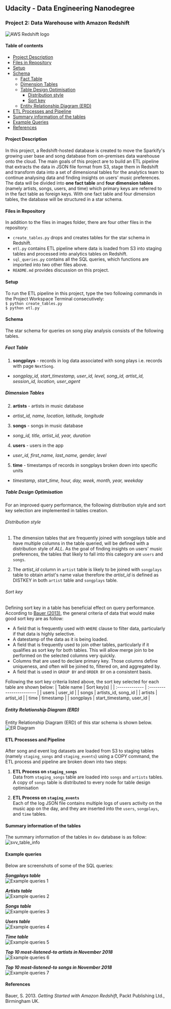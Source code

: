 ## Udacity - Data Engineering Nanodegree

### Project 2: Data Warehouse with Amazon Redshift

![AWS Redshift logo](./images/aws_redshift.png?style=centerme "AWS Redshift logo")

#### Table of contents

* [Project Description](#project-description)
* [Files in Repository](#files-in-repository)
* [Setup](#setup)
* [Schema](#schema)
    *   [Fact Table](#fact-table)
    *   [Dimension Tables](#dimension-tables)
    *   [Table Design Optimisation](#table-design-optimisation)
          * [Distribution style](#distribution-style)
          * [Sort key](#sort-key)
    *   [Entity Relationship Diagram (ERD)](#erd)
* [ETL Processes and Pipeline](#etl)
* [Summary information of the tables](#summary-table-info)
* [Example Queries](#example-queries)
* [References](#references)


<div id="project-description"></div>

#### Project Description
In this project, a Redshift-hosted database is created to move the Sparkify's
growing user base and song database from on-premises data warehouse onto the
cloud. The main goals of this project are to build an ETL pipeline that extracts
the data in JSON file format from S3, stage them in Redshift and transform
data into a set of dimensional tables for the analytics team to continue
analysing data and finding insights on users' music preferences.
The data will be divided into **one fact table** and **four dimension tables**
(namely artists, songs, users, and time) which primary keys are referred to
in the fact table as foreign keys. With one fact table and four dimension tables,
the database will be structured in a star schema.

<div id="files-in-repository"></div>

#### Files in Repository
In addition to the files in images folder, there are four other files in the
repository:
* `create_tables.py` drops and creates tables for the star schema in Redshift.
* `etl.py` contains ETL pipeline where data is loaded from S3 into staging tables
    and processed into analytics tables on Redshift.
* `sql_queries.py` contains all the SQL queries, which functions are imported
    into two other files above.
* `README.md` provides discussion on this project.

<div id="setup"></div>

#### Setup
To run the ETL pipeline in this project, type the two following commands
in the Project Workspace Terminal consecutively: <br>
`$ python create_tables.py` <br>
`$ python etl.py`

<div id="schema"></div>

#### Schema
The star schema for queries on song play analysis consists of the
following tables.

<div id="fact-table"></div>

##### Fact Table

1.  **songplays** - records in log data associated with song plays i.e. records with page
    `NextSong`.
  *   _songplay_id, start_timestamp, user_id, level, song_id, artist_id, session_id, location, user_agent_

<div id="dimension-tables"></div>

##### Dimension Tables

2.  **artists** - artists in music database
  * _artist_id, name, location, latitude, longitude_

3.  **songs** - songs in music database
  * _song_id, title, artist_id, year, duration_

4.  **users** - users in the app
  *   _user_id, first_name, last_name, gender, level_

5.  **time** - timestamps of records in songplays broken down into specific units
  *   _timestamp, start_time, hour, day, week, month, year, weekday_


<div id="table-design-optimisation"></div>

##### Table Design Optimisation
For an improved query performance, the following distribution style and
sort key selection are implemented in tables creation.

<div id="distribution-style"></div>

###### Distribution style
1. The dimension tables that are frequently joined with songplays table and have
multiple columns in the table queried, will be defined with a distribution style
 of _ALL_. As the goal of finding insights on users' music preferences, the tables
 that likely to fall into this category are `users` and `songs`.

2. The _artist_id_ column in `artist` table is likely to be joined with `songplays`
table to obtain artist's name value therefore the _artist_id_ is defined as
DISTKEY in both `artist` table and `songplays` table.  

<div id="sort-key"></div>

###### Sort key
Defining sort key in a table has beneficial effect on query performance. According
to [Bauer (2013)](#ref-bauer), the general criteria of data that would make good sort key are
as follow:
 *  A field that is frequently used with `WHERE` clause to filter data, particularly
 if that data is highly selective.
 *  A datestamp of the data as it is being loaded.
 *  A field that is frequently used to join other tables, particularly if it qualifies
 as sort key for both tables. This will allow merge join to be performed on the
 selected columns very quickly.
 *  Columns that are used to declare primary key. Those columns define uniqueness,
 and often will be joined to, filtered on, and aggregated by.
 * A field that is used in `GROUP BY` and `ORDER BY` on a consistent basis.

Following the sort key criteria listed above, the sort key selected for each table
are shown below:
| Table name     | Sort key(s)              |
| :------------- | :----------------------- |
| users          | user_id                  |
| songs          | artists_id, song_id      |
| artists        | artist_id                |
| time           | timestamp                |
| songplays      | start_timestamp, user_id |


<div id="erd"></div>

##### Entity Relationship Diagram (ERD)
Entity Relationship Diagram (ERD) of this star schema is shown below.<br>
![ER Diagram](./images/awsRedshift_sparkify_erd.png?style=centerme "ER Diagram")


<div id="etl"></div>

#### ETL Processes and Pipeline
After song and event log datasets are loaded from S3 to staging tables (namely
 `staging_songs` and `staging_events`) using a COPY command, the ETL process and
 pipeline are broken down into two steps:

1.  **ETL Process on `staging_songs`**<br>
    Data from `staging_songs` table are loaded into `songs` and `artists` tables.
    A copy of `songs` table is distributed to every node for table design optimisation

2.  **ETL Process on `staging_events`**<br>
    Each of the log JSON file contains multiple logs of users activity on the music app on the
    day, and they are inserted into the `users`, `songplays`, and `time` tables.

<div id="summary-table-info"></div>

#### Summary information of the tables
The summary information of the tables in `dev` database is as follow:
![svv_table_info](./images/8_svv_table_info.png "Tables summary info")



<div id="example-queries"></div>

#### Example queries

Below are screenshots of some of the SQL queries:<br>

***Songplays table***<br>
![Example queries 1](./images/3_songplays_lim5.png "Sample of songplays table")

***Artists table***<br>
![Example queries 2](./images/0_artists_lim5.png "Sample of artists table")

***Songs table***<br>
![Example queries 3](./images/1_songs_lim5.png "Sample of songs table")

***Users table***<br>
![Example queries 4](./images/2_users_lim5.png "Sample of users table")

***Time table***<br>
![Example queries 5](./images/4_time_lim5.png "Sample of time table")

***Top 10 most-listened-to artists in November 2018***<br>
![Example queries 6](./images/5_most_listened_to_artists_in_Nov2018.png "Top 10 artists in November 2018")

***Top 10 most-listened-to songs in November 2018***<br>
![Example queries 7](./images/6_most_listened_to_songs_in_Nov2018.png "Top 10 hit songs in November 2018")



<div id="references"></div>

#### References
<div id="ref-bauer"></div>

Bauer, S. 2013. _Getting Started with Amazon Redshift_, Packt Publishing Ltd., Birmingham UK.

